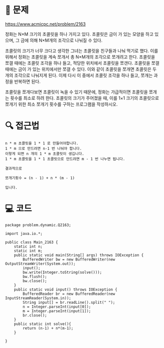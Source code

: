 # 📖 문제
https://www.acmicpc.net/problem/2163

정화는 N×M 크기의 초콜릿을 하나 가지고 있다. 초콜릿은 금이 가 있는 모양을 하고 있으며, 그 금에 의해 N×M개의 조각으로 나눠질 수 있다.

초콜릿의 크기가 너무 크다고 생각한 그녀는 초콜릿을 친구들과 나눠 먹기로 했다. 이를 위해서 정화는 초콜릿을 계속 쪼개서 총 N×M개의 조각으로 쪼개려고 한다. 초콜릿을 쪼갤 때에는 초콜릿 조각을 하나 들고, 적당한 위치에서 초콜릿을 쪼갠다. 초콜릿을 쪼갤 때에는 금이 가 있는 위치에서만 쪼갤 수 있다. 이와 같이 초콜릿을 쪼개면 초콜릿은 두 개의 조각으로 나눠지게 된다. 이제 다시 이 중에서 초콜릿 조각을 하나 들고, 쪼개는 과정을 반복하면 된다.

초콜릿을 쪼개다보면 초콜릿이 녹을 수 있기 때문에, 정화는 가급적이면 초콜릿을 쪼개는 횟수를 최소로 하려 한다. 초콜릿의 크기가 주어졌을 때, 이를 1×1 크기의 초콜릿으로 쪼개기 위한 최소 쪼개기 횟수를 구하는 프로그램을 작성하시오.

# 🔍 접근법

    n * m 초콜릿을 1 * 1 로 만들어야합니다.
    1 * m 으로 만드려면 n-1 번 나눠야 합니다.
    이렇게 되면 n 개의 1 * m 초콜릿이 생깁니다.
    1 * m 초콜릿을 1 * 1 초콜릿으로 만드려면 m - 1 번 나누면 됩니다.
    
    결과적으로
    
    쪼개기횟수 = (n - 1) + n * (m - 1)
    
    입니다. 
    
    
# 💻 코드

```
package problem.dynamic.Q2163;

import java.io.*;

public class Main_2163 {
    static int n;
    static int m;
    public static void main(String[] args) throws IOException {
        BufferedWriter bw = new BufferedWriter(new OutputStreamWriter(System.out));
        input();
        bw.write(Integer.toString(solve()));
        bw.flush();
        bw.close();
    }
    public static void input() throws IOException {
        BufferedReader br = new BufferedReader(new InputStreamReader(System.in));
        String input[] = br.readLine().split(" ");
        n = Integer.parseInt(input[0]);
        m = Integer.parseInt(input[1]);
        br.close();
    }
    public static int solve(){
        return (n-1) + n*(m-1);
    }

}


```